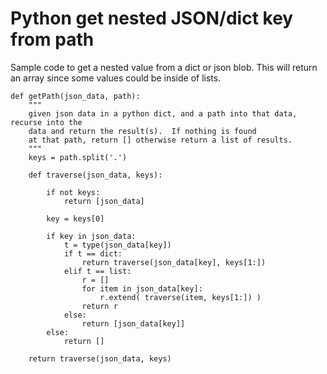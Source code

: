 # Python get nested JSON/dict key from path

Sample code to get a nested value from a dict or json blob.  This will return an array
since some values could be inside of lists.

```
def getPath(json_data, path):
    """
    given json data in a python dict, and a path into that data, recurse into the 
    data and return the result(s).  If nothing is found
    at that path, return [] otherwise return a list of results.
    """
    keys = path.split('.')

    def traverse(json_data, keys):

        if not keys:
            return [json_data]

        key = keys[0]

        if key in json_data:
            t = type(json_data[key])
            if t == dict:
                return traverse(json_data[key], keys[1:])
            elif t == list:
                r = []
                for item in json_data[key]:
                    r.extend( traverse(item, keys[1:]) )
                return r
            else:
                return [json_data[key]]
        else:
            return []

    return traverse(json_data, keys)

```
